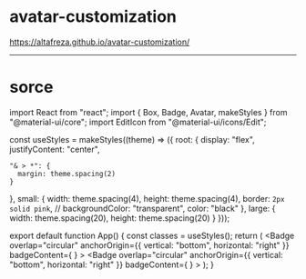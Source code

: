 # avatar-customization


https://altafreza.github.io/avatar-customization/


--------------------------------------------------------------------------
# sorce


import React from "react";
import { Box, Badge, Avatar, makeStyles } from "@material-ui/core";
import EditIcon from "@material-ui/icons/Edit";

const useStyles = makeStyles((theme) => ({
  root: {
    display: "flex",
    justifyContent: "center",

    "& > *": {
      margin: theme.spacing(2)
    }
  },
  small: {
    width: theme.spacing(4),
    height: theme.spacing(4),
    border: `2px solid pink`,
    // backgroundColor: "transparent",
    color: "black"
  },
  large: {
    width: theme.spacing(20),
    height: theme.spacing(20)
  }
}));

export default function App() {
  const classes = useStyles();
  return (
    <Box className={classes.root}>
      <Badge
        overlap="circular"
        anchorOrigin={{
          vertical: "bottom",
          horizontal: "right"
        }}
        badgeContent={
          <Avatar className={classes.small}>
            <EditIcon />
          </Avatar>
        }
      >
        <Avatar
          className={classes.large}
          alt="Travis Howard"
          src="https://picsum.photos/536/354"
        />
      </Badge>
      <Badge
        overlap="circular"
        anchorOrigin={{
          vertical: "bottom",
          horizontal: "right"
        }}
        badgeContent={
          <Avatar className={classes.small}>
            <EditIcon />
          </Avatar>
        }
      >
        <Avatar
          className={classes.large}
          alt="Travis Howard"
          src="https://picsum.photos/533/354"
        />
      </Badge>
    </Box>
  );
}

